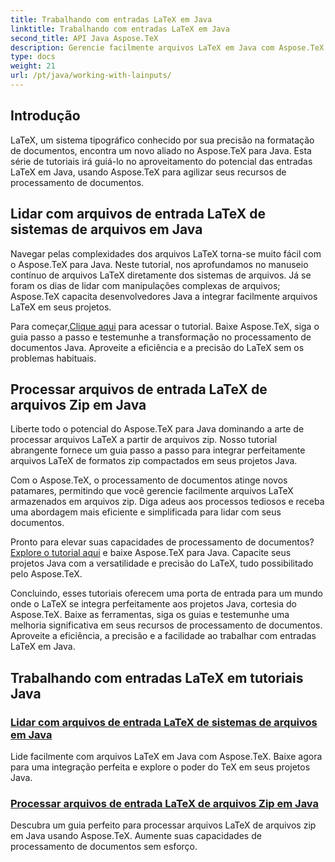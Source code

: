 ```yaml
---
title: Trabalhando com entradas LaTeX em Java
linktitle: Trabalhando com entradas LaTeX em Java
second_title: API Java Aspose.TeX
description: Gerencie facilmente arquivos LaTeX em Java com Aspose.TeX. Explore a integração perfeita, baixe agora e aproveite o poder do TeX em seus projetos Java para aprimorar o processamento de documentos.
type: docs
weight: 21
url: /pt/java/working-with-lainputs/
---
```

## Introdução

LaTeX, um sistema tipográfico conhecido por sua precisão na formatação de documentos, encontra um novo aliado no Aspose.TeX para Java. Esta série de tutoriais irá guiá-lo no aproveitamento do potencial das entradas LaTeX em Java, usando Aspose.TeX para agilizar seus recursos de processamento de documentos.

## Lidar com arquivos de entrada LaTeX de sistemas de arquivos em Java

Navegar pelas complexidades dos arquivos LaTeX torna-se muito fácil com o Aspose.TeX para Java. Neste tutorial, nos aprofundamos no manuseio contínuo de arquivos LaTeX diretamente dos sistemas de arquivos. Já se foram os dias de lidar com manipulações complexas de arquivos; Aspose.TeX capacita desenvolvedores Java a integrar facilmente arquivos LaTeX em seus projetos.

 Para começar,[Clique aqui](./file-system-input/) para acessar o tutorial. Baixe Aspose.TeX, siga o guia passo a passo e testemunhe a transformação no processamento de documentos Java. Aproveite a eficiência e a precisão do LaTeX sem os problemas habituais.

## Processar arquivos de entrada LaTeX de arquivos Zip em Java

Liberte todo o potencial do Aspose.TeX para Java dominando a arte de processar arquivos LaTeX a partir de arquivos zip. Nosso tutorial abrangente fornece um guia passo a passo para integrar perfeitamente arquivos LaTeX de formatos zip compactados em seus projetos Java.

Com o Aspose.TeX, o processamento de documentos atinge novos patamares, permitindo que você gerencie facilmente arquivos LaTeX armazenados em arquivos zip. Diga adeus aos processos tediosos e receba uma abordagem mais eficiente e simplificada para lidar com seus documentos.

 Pronto para elevar suas capacidades de processamento de documentos?[Explore o tutorial aqui](./zip-archive-input/) e baixe Aspose.TeX para Java. Capacite seus projetos Java com a versatilidade e precisão do LaTeX, tudo possibilitado pelo Aspose.TeX.

Concluindo, esses tutoriais oferecem uma porta de entrada para um mundo onde o LaTeX se integra perfeitamente aos projetos Java, cortesia do Aspose.TeX. Baixe as ferramentas, siga os guias e testemunhe uma melhoria significativa em seus recursos de processamento de documentos. Aproveite a eficiência, a precisão e a facilidade ao trabalhar com entradas LaTeX em Java.
## Trabalhando com entradas LaTeX em tutoriais Java
### [Lidar com arquivos de entrada LaTeX de sistemas de arquivos em Java](./file-system-input/)
Lide facilmente com arquivos LaTeX em Java com Aspose.TeX. Baixe agora para uma integração perfeita e explore o poder do TeX em seus projetos Java.
### [Processar arquivos de entrada LaTeX de arquivos Zip em Java](./zip-archive-input/)
Descubra um guia perfeito para processar arquivos LaTeX de arquivos zip em Java usando Aspose.TeX. Aumente suas capacidades de processamento de documentos sem esforço.
